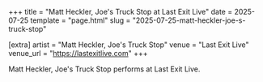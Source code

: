 +++
title = "Matt Heckler, Joe's Truck Stop at Last Exit Live"
date = 2025-07-25
template = "page.html"
slug = "2025-07-25-matt-heckler-joe-s-truck-stop"

[extra]
artist = "Matt Heckler, Joe's Truck Stop"
venue = "Last Exit Live"
venue_url = "https://lastexitlive.com"
+++

Matt Heckler, Joe's Truck Stop performs at Last Exit Live.
